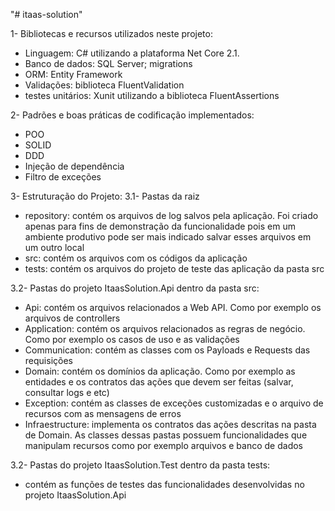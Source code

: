 "# itaas-solution" 

1- Bibliotecas e recursos utilizados neste projeto: 
- Linguagem: C# utilizando a plataforma Net Core 2.1.
- Banco de dados: SQL Server; migrations
- ORM: Entity Framework
- Validações: biblioteca FluentValidation
- testes unitários: Xunit utilizando a biblioteca FluentAssertions

2- Padrões e boas práticas de codificação implementados:
- POO
- SOLID
- DDD
- Injeção de dependência
- Filtro de exceções

3- Estruturação do Projeto:
3.1- Pastas da raiz
- repository: contém os arquivos de log salvos pela aplicação. Foi criado apenas para fins de demonstração da funcionalidade pois em um ambiente produtivo pode ser mais indicado salvar esses arquivos em um outro local
- src: contém os arquivos com os códigos da aplicação
- tests: contém os arquivos do projeto de teste das aplicação da pasta src

3.2- Pastas do projeto ItaasSolution.Api dentro da pasta src:
- Api: contém os arquivos relacionados a Web API. Como por exemplo os arquivos de controllers
- Application: contém os arquivos relacionados as regras de negócio. Como por exemplo os casos de uso e as validações
- Communication: contém as classes com os Payloads e Requests das requisições
- Domain: contém os domínios da aplicação. Como por exemplo as entidades e os contratos das ações que devem ser feitas (salvar, consultar logs e etc)
- Exception: contém as classes de exceções customizadas e o arquivo de recursos com as mensagens de erros
- Infraestructure: implementa os contratos das ações descritas na pasta de Domain. As classes dessas pastas possuem funcionalidades que manipulam recursos como por exemplo arquivos e banco de dados

3.2- Pastas do projeto ItaasSolution.Test dentro da pasta tests:
- contém as funções de testes das funcionalidades desenvolvidas no projeto ItaasSolution.Api